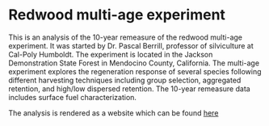 # Redwood multi-age experiment

This is an analysis of the 10-year remeasure of the redwood multi-age experiment. It was
started by Dr. Pascal Berrill, professor of silviculture at Cal-Poly Humboldt. The
experiment is located in the Jackson Demonstration State Forest in Mendocino County,
California. The multi-age experiment explores the regeneration response of several
species following different harvesting techniques including group selection, aggregated
retention, and high/low dispersed retention. The 10-year remeasure data includes surface
fuel characterization.

The analysis is rendered as a website which can be found
[here](https:fisher-j.github.io/multi-age)
